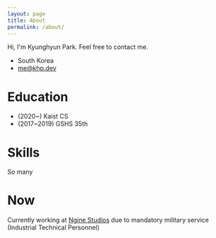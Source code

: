 ```yaml
---
layout: page
title: About
permalink: /about/
---
```


Hi, I'm Kyunghyun Park. Feel free to contact me.
- South Korea
- me@khp.dev

# Education
- (2020~) Kaist CS
- (2017~2019) GSHS 35th

# Skills
So many

# Now
Currently working at [Ngine Studios](https://career.nexon.com/user/recruit/member/postList?joinCorp=GN) due to mandatory military service (Industrial Technical Personnel)
